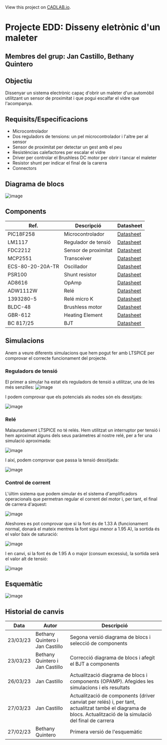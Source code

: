 View this project on [CADLAB.io](https://cadlab.io/project/26669). 

# Projecte EDD: Disseny eletrònic d'un maleter
**Membres del grup:** Jan Castillo, Bethany Quintero
----------------------------------------------------
## Objectiu
Dissenyar un sistema electrònic capaç d'obrir un maleter d'un automòbil utilitzant un sensor de proximitat i que pogui escalfar el vidre que l'acompanya.

## Requisits/Especificacions
- Microcontrolador 
- Dos reguladors de tensions: un pel microcontrolador i l'altre per al sensor
- Sensor de proximitat per detectar un gest amb el peu 
- Resistèncias calefactores per escalar el vidre
- Driver per controlar el Brushless DC motor per obrir i tancar el maleter
- Resistor shunt per indicar el final de la carerra
- Connectors

## Diagrama de blocs
![image](https://user-images.githubusercontent.com/128420038/227972114-13fa34eb-4549-4986-8626-cb6c34d7e8f4.png)



## Components
| Ref. | Descripció| Datasheet |
| ------ | -----------------| ------------------|
|PIC18F258|Microcontrolador|[Datasheet](https://www.mouser.es/datasheet/2/268/41159e-30206.pdf)|
|LM1117|Regulador de tensió|[Datasheet](https://www.ti.com/lit/ds/snos412q/snos412q.pdf?ts=1679503528555&ref_url=https%253A%252F%252Fwww.ti.com%252F)|
|FDC2212|Sensor de proximitat|[Datasheet](https://www.ti.com/lit/ds/symlink/fdc2212-q1.pdf?ts=1679569328592&ref_url=https%253A%252F%252Fwww.ti.com%252Fproduct%252FFDC2212-Q1)|
|MCP2551|Transceiver|[Datasheet](https://www.mouser.es/datasheet/2/268/20001667G-1115479.pdf)|
|ECS-80-20-20A-TR|Oscillador|[Datasheet](https://ecsxtal.com/store/pdf/csm-8r.pdf)|
|PSR100|Shunt resistor|[Datasheet](https://fscdn.rohm.com/en/products/databook/datasheet/passive/resistor/chip_resistor/psr-e.pdf)|
|AD8616|OpAmp|[Datasheet](https://www.analog.com/media/en/technical-documentation/data-sheets/AD8615_8616_8618.pdf)|
|ADW1112W|Relé|[Datasheet](https://www.datasheetq.com/datasheet-download/853198/1/Panasonic/ADW1112W)|
|1393280-5|Relé micro K|[Datasheet](https://www.te.com/commerce/DocumentDelivery/DDEController?Action=srchrtrv&DocNm=V23086X0000A001&DocType=Data+Sheet&DocLang=English&DocFormat=pdf&PartCntxt=1393280-5)|
|BLDC-48|Brushless motor|[Datasheet](https://www.farnell.com/datasheets/526541.pdf)|
|GBR-612|Heating Element|[Datasheet](https://www.tme.eu/Document/745dece1e8a1927996aa7af3a5cfc3a0/GBR-612_ENG.pdf)|
|BC 817/25|BJT|[Datasheet](https://pdf1.alldatasheet.com/datasheet-pdf/view/16111/PHILIPS/BC817-25.html)|

## Simulacions
Anem a veure diferents simulacions que hem pogut fer amb LTSPICE per comprovar el correcte funcionament del projecte.
### Reguladors de tensió
El primer a simular ha estat els reguladors de tensió a utilitzar, una de les més senzilles:
![image](https://user-images.githubusercontent.com/128420038/227760246-3e0efe11-65da-41eb-b58c-1ed1ec8b9907.png)

I podem comprovar que els potencials als nodes són els dessitjats:

![image](https://user-images.githubusercontent.com/128420038/227760309-8d6813f3-3f38-48f9-ae12-8ec50400e39f.png)

### Relé
Malauradament LTSPICE no té relés. Hem utilitzat un interruptor per tensió i hem aproximat alguns dels seus paràmetres al nostre relé, per a fer una simulació aproximada:

![image](https://user-images.githubusercontent.com/128420038/227760389-f3919231-660b-4d24-bc1f-4cc55b69f14e.png)

I així, podem comprovar que passa la tensió dessitjada:

![image](https://user-images.githubusercontent.com/128420038/227760407-5c292cef-1b9b-4fa3-b518-837812bd249a.png)

### Control de corrent
L'últim sistema que podem simular és el sistema d'amplificadors operacionals que permetran regular el corrent del motor i, per tant, el final de carrera d'aquest:

![image](https://user-images.githubusercontent.com/128420038/227973009-32f7b9f4-af3e-4633-b0ed-c2dde0acfa59.png)


Aleshores es pot comprovar que si la font és de 1.33 A (funcionament normal, donarà el mateix mentres la font sigui menor a 1.95 A), la sortida és el valor baix de saturació:

![image](https://user-images.githubusercontent.com/128420038/227973981-91ed59a6-89c7-4709-a35f-268436dcaf99.png)

I en canvi, si la font és de 1.95 A o major (consum excessiu), la sortida serà el valor alt de tensió:

![image](https://user-images.githubusercontent.com/128420038/227974125-97844190-c5e8-438f-b9d9-d3b90a6b5c31.png)


## Esquemàtic
![image](https://user-images.githubusercontent.com/127347516/228057428-02113f50-459e-4255-b46f-2762acef0111.png)

## Historial de canvis
|Data| Autor|Descripció|
| ------ | -----------------| ------------------|
|23/03/23|Bethany Quintero i Jan Castillo|Segona versió diagrama de blocs i selecció de components|
|23/03/23|Bethany Quintero i Jan Castillo|Correcció diagrama de blocs i afegit el BJT a components|
|26/03/23|Jan Castillo|Actualització diagrama de blocs i components (OPAMP). Afegides les simulacions i els resultats|
|27/03/23|Jan Castillo|Actualització de components (driver canviat per relés) i, per tant, actualitzat també el diagrama de blocs. Actualització de la simulació del final de carrera|
|27/02/23| Bethany Quintero | Primera versió de l'esquemàtic|
